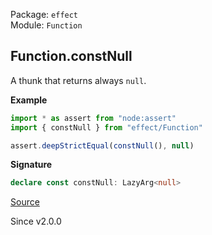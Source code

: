 Package: `effect`<br />
Module: `Function`<br />

## Function.constNull

A thunk that returns always `null`.

**Example**

```ts
import * as assert from "node:assert"
import { constNull } from "effect/Function"

assert.deepStrictEqual(constNull(), null)
```

**Signature**

```ts
declare const constNull: LazyArg<null>
```

[Source](https://github.com/Effect-TS/effect/tree/main/packages/effect/src/Function.ts#L337)

Since v2.0.0